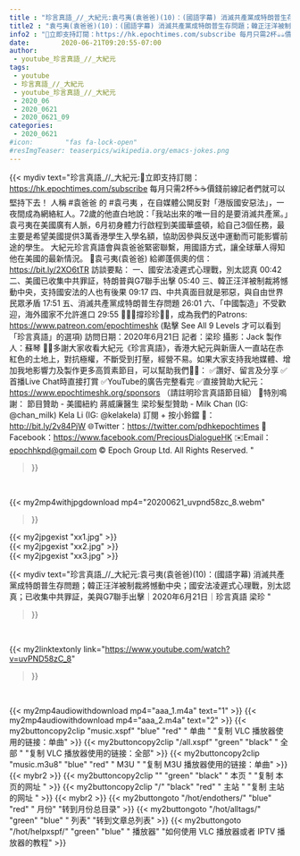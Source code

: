 ```yaml
---
title : "珍言真語_//_大紀元:袁弓夷(袁爸爸)(10)：(國語字幕) 消滅共產黨成特朗普生存問題；韓正汪洋被制裁將憾動中央；國安法凌遲式心理戰，別太認真；已收集中共罪証，美與G7聯手出擊｜2020年6月21日｜珍言真語 梁珍 "
title2 : "袁弓夷(袁爸爸)(10)：(國語字幕) 消滅共產黨成特朗普生存問題；韓正汪洋被制裁將憾動中央；國安法凌遲式心理戰，別太認真；已收集中共罪証，美與G7聯手出擊｜2020年6月21日｜珍言真語 梁珍 "
info2 : "💎立即支持訂閱：https://hk.epochtimes.com/subscribe 每月只需2杯☕☕價錢前線記者們就可以堅持下去！  人稱 #袁爸爸 的 #袁弓夷 ，在自媒體公開反對「港版國安惡法」，一夜間成為網絡紅人。72歲的他直白地說：「我站出來的唯一目的是要消滅共產黨。」袁弓夷在美國廣有人脈，6月初身體力行啟程到美國華盛頓，給自己3個任務，最主要是希望美國提供3萬香港學生入學名額，協助因參與反送中運動而可能影響前途的學生。 大紀元珍言真語會與袁爸爸緊密聯繫，用國語方式，讓全球華人得知他在美國的最新情況。  🔴袁弓夷(袁爸爸) 給卿蓬佩奧的信：https://bit.ly/2XO6tTR  訪談要點： 一、國安法凌遲式心理戰，別太認真  00:42 二、美國已收集中共罪証，特朗普與G7聯手出擊  05:40 三、韓正汪洋被制裁將憾動中央，支持國安法的人也有後果  09:17 四、中共真面目就是邪惡，與自由世界民眾矛盾 17:51 五、消滅共產黨成特朗普生存問題  26:01 六、「中國製造」不受歡迎，海外國家不允許進口  29:55  🙋🏼‍♂️撐珍珍💪🏻，成為我們的Patrons: https://www.patreon.com/epochtimeshk  (點擊  See All 9 Levels  才可以看到「珍言真語」的選項)  訪問日期：2020年6月21日 記者：梁珍 攝影：Jack 製作人：蘇琴  🙏🏻多謝大家收看大紀元《珍言真語》，香港大紀元與新唐人一直站在赤紅色的土地上，對抗極權，不斷受到打壓，經營不易。如果大家支持我地媒體、增加我地影響力及製作更多高質素節目，可以幫助我們💪🏻： ✅讚好、留言及分享 ✅首播Live Chat時直接打賞 ✅YouTube的廣告完整看完 ✅直接贊助大紀元：https://www.epochtimeshk.org/sponsors （請註明珍言真語節目組）  💐特別鳴謝： 節目贊助 - 美國紐約 蔣威廉醫生 梁珍髮型贊助 - Milk Chan (IG: @chan_milk)   Kela Li (IG: @kelakela)  訂閱 + 按小鈴鐺 🔔：http://bit.ly/2v84PjW 🌐Twitter：https://twitter.com/pdhkepochtimes 👥Facebook：https://www.facebook.com/PreciousDialogueHK ✉️Email：epochhkpd@gmail.com  © Epoch Group Ltd. All Rights Reserved. "
date:        2020-06-21T09:20:55-07:00
author:
 - youtube_珍言真語_//_大紀元
tags:
 - youtube
 - 珍言真語_//_大紀元
 - youtube_珍言真語_//_大紀元
 - 2020_06
 - 2020_0621
 - 2020_0621_09
categories:
 - 2020_0621
#icon:        "fas fa-lock-open"
#resImgTeaser: teaserpics/wikipedia.org/emacs-jokes.png
---
```


{{< mydiv text="珍言真語_//_大紀元:💎立即支持訂閱：https://hk.epochtimes.com/subscribe 每月只需2杯☕☕價錢前線記者們就可以堅持下去！  人稱 #袁爸爸 的 #袁弓夷 ，在自媒體公開反對「港版國安惡法」，一夜間成為網絡紅人。72歲的他直白地說：「我站出來的唯一目的是要消滅共產黨。」袁弓夷在美國廣有人脈，6月初身體力行啟程到美國華盛頓，給自己3個任務，最主要是希望美國提供3萬香港學生入學名額，協助因參與反送中運動而可能影響前途的學生。 大紀元珍言真語會與袁爸爸緊密聯繫，用國語方式，讓全球華人得知他在美國的最新情況。  🔴袁弓夷(袁爸爸) 給卿蓬佩奧的信：https://bit.ly/2XO6tTR  訪談要點： 一、國安法凌遲式心理戰，別太認真  00:42 二、美國已收集中共罪証，特朗普與G7聯手出擊  05:40 三、韓正汪洋被制裁將憾動中央，支持國安法的人也有後果  09:17 四、中共真面目就是邪惡，與自由世界民眾矛盾 17:51 五、消滅共產黨成特朗普生存問題  26:01 六、「中國製造」不受歡迎，海外國家不允許進口  29:55  🙋🏼‍♂️撐珍珍💪🏻，成為我們的Patrons: https://www.patreon.com/epochtimeshk  (點擊  See All 9 Levels  才可以看到「珍言真語」的選項)  訪問日期：2020年6月21日 記者：梁珍 攝影：Jack 製作人：蘇琴  🙏🏻多謝大家收看大紀元《珍言真語》，香港大紀元與新唐人一直站在赤紅色的土地上，對抗極權，不斷受到打壓，經營不易。如果大家支持我地媒體、增加我地影響力及製作更多高質素節目，可以幫助我們💪🏻： ✅讚好、留言及分享 ✅首播Live Chat時直接打賞 ✅YouTube的廣告完整看完 ✅直接贊助大紀元：https://www.epochtimeshk.org/sponsors （請註明珍言真語節目組）  💐特別鳴謝： 節目贊助 - 美國紐約 蔣威廉醫生 梁珍髮型贊助 - Milk Chan (IG: @chan_milk)   Kela Li (IG: @kelakela)  訂閱 + 按小鈴鐺 🔔：http://bit.ly/2v84PjW 🌐Twitter：https://twitter.com/pdhkepochtimes 👥Facebook：https://www.facebook.com/PreciousDialogueHK ✉️Email：epochhkpd@gmail.com  © Epoch Group Ltd. All Rights Reserved. "
>}}
<br>


{{< my2mp4withjpgdownload mp4="20200621_uvpnd58zc_8.webm"
>}}

{{< my2jpgexist "xx1.jpg" >}}<br>
{{< my2jpgexist "xx2.jpg" >}}<br>
{{< my2jpgexist "xx3.jpg" >}}<br>



{{< mydiv text="珍言真語_//_大紀元:袁弓夷(袁爸爸)(10)：(國語字幕) 消滅共產黨成特朗普生存問題；韓正汪洋被制裁將憾動中央；國安法凌遲式心理戰，別太認真；已收集中共罪証，美與G7聯手出擊｜2020年6月21日｜珍言真語 梁珍 "
>}}
<br>

{{< my2linktextonly link="https://www.youtube.com/watch?v=uvPND58zC_8"
>}}


<br>

{{< my2mp4audiowithdownload mp4="aaa_1.m4a"    text="1" >}}
{{< my2mp4audiowithdownload mp4="aaa_2.m4a"    text="2" >}}
{{< my2buttoncopy2clip "music.xspf"        "blue"   "red"    " 单曲 "  "复制 VLC 播放器使用的链接：单曲" >}} {{< my2buttoncopy2clip "/all.xspf"         "green"  "black"  " 全部 "  "复制 VLC 播放器使用的链接：全部" >}} {{< my2buttoncopy2clip "music.m3u8"        "blue"   "red"    " M3U  "    "复制 M3U 播放器使用的链接：单曲" >}} {{< mybr2 >}} {{< my2buttoncopy2clip ""                  "green"  "black"  " 本页 "    "复制 本页的网址 " >}} {{< my2buttoncopy2clip "/"                 "black"  "red"    " 主站 "    "复制 主站的网址 " >}} {{< mybr2 >}} {{< my2buttongoto      "/hot/endothers/"   "blue"   "red"    " 月份"   "转到月份总目录" >}} {{< my2buttongoto      "/hot/alltags/"     "green"  "blue"   " 列表"   "转到文章总列表" >}} {{< my2buttongoto      "/hot/helpxspf/"    "green"  "blue"   " 播放器" "如何使用 VLC 播放器或者 IPTV 播放器的教程" >}} 
